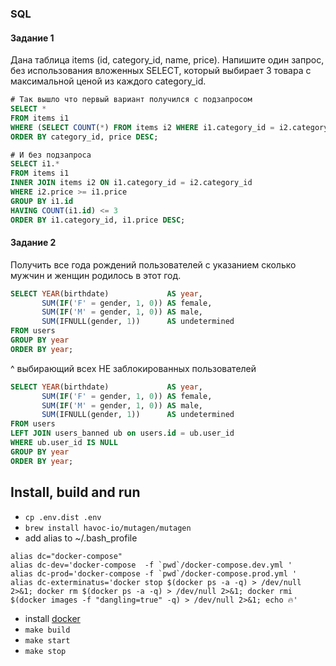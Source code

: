 ### SQL

#### Задание 1

Дана таблица ​items (​​id, category_id, name, price)​.
Напишите один запрос, без использования вложенных SELECT, который выбирает 3 товара с максимальной ценой из каждого category_id.

```sql
# Так вышло что первый вариант получился с подзапросом
SELECT *
FROM items i1
WHERE (SELECT COUNT(*) FROM items i2 WHERE i1.category_id = i2.category_id AND i2.price > i1.price) < 3
ORDER BY category_id, price DESC;

# И без подзапроса
SELECT i1.*
FROM items i1
INNER JOIN items i2 ON i1.category_id = i2.category_id
WHERE i2.price >= i1.price
GROUP BY i1.id
HAVING COUNT(i1.id) <= 3
ORDER BY i1.category_id, i1.price DESC;
```

#### Задание 2

Получить все года рождений пользователей с указанием сколько мужчин и женщин родилось в этот год.
```sql
SELECT YEAR(birthdate)             AS year,
       SUM(IF('F' = gender, 1, 0)) AS female,
       SUM(IF('M' = gender, 1, 0)) AS male,
       SUM(IFNULL(gender, 1))      AS undetermined
FROM users
GROUP BY year
ORDER BY year;
```

^ выбирающий всех НЕ заблокированных пользователей
```sql
SELECT YEAR(birthdate)             AS year,
       SUM(IF('F' = gender, 1, 0)) AS female,
       SUM(IF('M' = gender, 1, 0)) AS male,
       SUM(IFNULL(gender, 1))      AS undetermined
FROM users
LEFT JOIN users_banned ub on users.id = ub.user_id
WHERE ub.user_id IS NULL
GROUP BY year
ORDER BY year;
```


## Install, build and run
- `cp .env.dist .env`
- `brew install havoc-io/mutagen/mutagen`
- add alias to ~/.bash_profile
```
alias dc="docker-compose"
alias dc-dev='docker-compose  -f `pwd`/docker-compose.dev.yml '
alias dc-prod='docker-compose -f `pwd`/docker-compose.prod.yml '
alias dc-exterminatus='docker stop $(docker ps -a -q) > /dev/null 2>&1; docker rm $(docker ps -a -q) > /dev/null 2>&1; docker rmi $(docker images -f "dangling=true" -q) > /dev/null 2>&1; echo 🔥'
```
- install [docker](https://hub.docker.com/editions/community/docker-ce-desktop-mac)
- `make build`
- `make start`
- `make stop`
